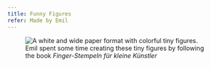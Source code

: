 ```yaml
---
title: Funny Figures
refer: Made by Emil
---
```

<figure class="md:bleed">
<img src="/img/emil-drawing/IMG_2574.jpg" alt="A white and wide paper format with colorful tiny figures.">
<figcaption>Emil spent some time creating these tiny figures by following the book <cite>Finger-Stempeln für kleine Künstler</cite></figcaption>
</figure>